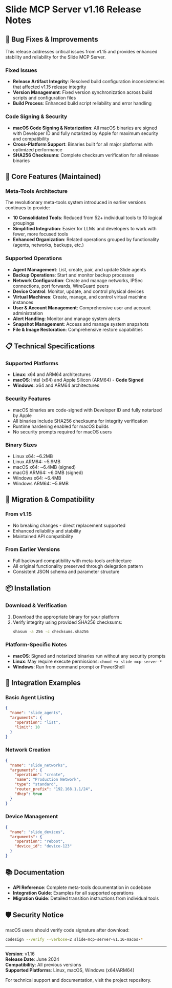 # Slide MCP Server v1.16 Release Notes

## 🔧 Bug Fixes & Improvements

This release addresses critical issues from v1.15 and provides enhanced stability and reliability for the Slide MCP Server.

### Fixed Issues
- **Release Artifact Integrity**: Resolved build configuration inconsistencies that affected v1.15 release integrity
- **Version Management**: Fixed version synchronization across build scripts and configuration files
- **Build Process**: Enhanced build script reliability and error handling

### Code Signing & Security
- **macOS Code Signing & Notarization**: All macOS binaries are signed with Developer ID and fully notarized by Apple for maximum security and compatibility
- **Cross-Platform Support**: Binaries built for all major platforms with optimized performance
- **SHA256 Checksums**: Complete checksum verification for all release binaries

## 🚀 Core Features (Maintained)

### Meta-Tools Architecture
The revolutionary meta-tools system introduced in earlier versions continues to provide:
- **10 Consolidated Tools**: Reduced from 52+ individual tools to 10 logical groupings
- **Simplified Integration**: Easier for LLMs and developers to work with fewer, more focused tools
- **Enhanced Organization**: Related operations grouped by functionality (agents, networks, backups, etc.)

### Supported Operations
- **Agent Management**: List, create, pair, and update Slide agents
- **Backup Operations**: Start and monitor backup processes
- **Network Configuration**: Create and manage networks, IPSec connections, port forwards, WireGuard peers
- **Device Control**: Monitor, update, and control physical devices
- **Virtual Machines**: Create, manage, and control virtual machine instances
- **User & Account Management**: Comprehensive user and account administration
- **Alert Handling**: Monitor and manage system alerts
- **Snapshot Management**: Access and manage system snapshots
- **File & Image Restoration**: Comprehensive restore capabilities

## 📋 Technical Specifications

### Supported Platforms
- **Linux**: x64 and ARM64 architectures
- **macOS**: Intel (x64) and Apple Silicon (ARM64) - **Code Signed**
- **Windows**: x64 and ARM64 architectures

### Security Features
- macOS binaries are code-signed with Developer ID and fully notarized by Apple
- All binaries include SHA256 checksums for integrity verification
- Runtime hardening enabled for macOS builds
- No security prompts required for macOS users

### Binary Sizes
- Linux x64: ~6.2MB
- Linux ARM64: ~5.9MB  
- macOS x64: ~6.4MB (signed)
- macOS ARM64: ~6.0MB (signed)
- Windows x64: ~6.4MB
- Windows ARM64: ~5.9MB

## 🔄 Migration & Compatibility

### From v1.15
- No breaking changes - direct replacement supported
- Enhanced reliability and stability
- Maintained API compatibility

### From Earlier Versions
- Full backward compatibility with meta-tools architecture
- All original functionality preserved through delegation pattern
- Consistent JSON schema and parameter structure

## 📦 Installation

### Download & Verification
1. Download the appropriate binary for your platform
2. Verify integrity using provided SHA256 checksums:
   ```bash
   shasum -a 256 -c checksums.sha256
   ```

### Platform-Specific Notes
- **macOS**: Signed and notarized binaries run without any security prompts
- **Linux**: May require execute permissions: `chmod +x slide-mcp-server-*`
- **Windows**: Run from command prompt or PowerShell

## 🔗 Integration Examples

### Basic Agent Listing
```json
{
  "name": "slide_agents",
  "arguments": {
    "operation": "list",
    "limit": 10
  }
}
```

### Network Creation
```json
{
  "name": "slide_networks",
  "arguments": {
    "operation": "create",
    "name": "Production Network",
    "type": "standard",
    "router_prefix": "192.168.1.1/24",
    "dhcp": true
  }
}
```

### Device Management
```json
{
  "name": "slide_devices", 
  "arguments": {
    "operation": "reboot",
    "device_id": "device-123"
  }
}
```

## 📚 Documentation

- **API Reference**: Complete meta-tools documentation in codebase
- **Integration Guide**: Examples for all supported operations
- **Migration Guide**: Detailed transition instructions from individual tools

## 🛡️ Security Notice

macOS users should verify code signature after download:
```bash
codesign --verify --verbose=2 slide-mcp-server-v1.16-macos-*
```

---

**Version**: v1.16  
**Release Date**: June 2024  
**Compatibility**: All previous versions  
**Supported Platforms**: Linux, macOS, Windows (x64/ARM64)

For technical support and documentation, visit the project repository. 